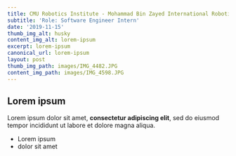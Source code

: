 ```yaml
---
title: CMU Robotics Institute - Mohammad Bin Zayed International Robotics Challenge
subtitle: 'Role: Software Engineer Intern'
date: '2019-11-15'
thumb_img_alt: husky
content_img_alt: lorem-ipsum
excerpt: lorem-ipsum
canonical_url: lorem-ipsum
layout: post
thumb_img_path: images/IMG_4482.JPG
content_img_path: images/IMG_4598.JPG
---
```

## Lorem ipsum

Lorem ipsum dolor sit amet, **consectetur adipiscing elit**, sed do eiusmod tempor incididunt ut labore et dolore magna aliqua.

- Lorem ipsum
- dolor sit amet